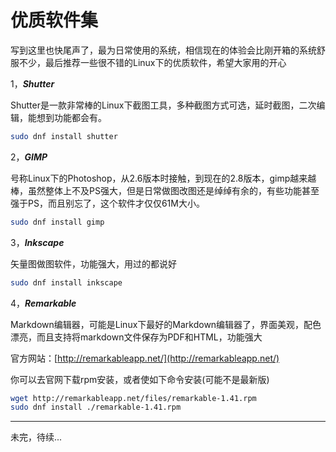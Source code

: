 # 优质软件集

写到这里也快尾声了，最为日常使用的系统，相信现在的体验会比刚开箱的系统舒服不少，最后推荐一些很不错的Linux下的优质软件，希望大家用的开心

1，***Shutter***

Shutter是一款非常棒的Linux下截图工具，多种截图方式可选，延时截图，二次编辑，能想到功能都会有。

```bash
sudo dnf install shutter
```

2，***GIMP***

号称Linux下的Photoshop，从2.6版本时接触，到现在的2.8版本，gimp越来越棒，虽然整体上不及PS强大，但是日常做图改图还是绰绰有余的，有些功能甚至强于PS，而且别忘了，这个软件才仅仅61M大小。

```bash
sudo dnf install gimp
```

3，***Inkscape***

矢量图做图软件，功能强大，用过的都说好

```bash
sudo dnf install inkscape
```

4，***Remarkable***

Markdown编辑器，可能是Linux下最好的Markdown编辑器了，界面美观，配色漂亮，而且支持将markdown文件保存为PDF和HTML，功能强大

官方网站：[http://remarkableapp.net/](http://remarkableapp.net/)

你可以去官网下载rpm安装，或者使如下命令安装(可能不是最新版)

```bash
wget http://remarkableapp.net/files/remarkable-1.41.rpm
sudo dnf install ./remarkable-1.41.rpm
```

---

未完，待续...